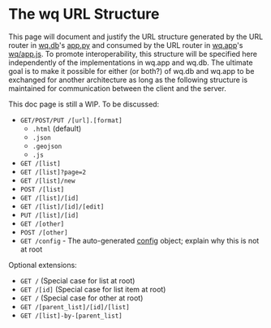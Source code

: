 The wq URL Structure
====================

This page will document and justify the URL structure generated by the URL router in [wq.db]'s [app.py] and consumed by the URL router in [wq.app]'s [wq/app.js].  To promote interoperability, this structure will be specified here independently of the implementations in wq.app and wq.db.  The ultimate goal is to make it possible for either (or both?) of wq.db and wq.app to be exchanged for another architecture as long as the following structure is maintained for communication between the client and the server.

This doc page is still a WIP.  To be discussed:
 * `GET/POST/PUT /[url].[format]`
   * `.html` (default)
   * `.json`
   * `.geojson`
   * `.js`
 * `GET /[list]`
 * `GET /[list]?page=2`
 * `GET /[list]/new`
 * `POST /[list]`
 * `GET /[list]/[id]`
 * `GET /[list]/[id]/[edit]`
 * `PUT /[list]/[id]`
 * `GET /[other]`
 * `POST /[other]`
 * `GET /config` - The auto-generated [config] object; explain why this is not at root

Optional extensions:

 * `GET /` (Special case for list at root)
 * `GET /[id]` (Special case for list item at root)
 * `GET /` (Special case for other at root)
 * `GET /[parent_list]/[id]/[list]`
 * `GET /[list]-by-[parent_list]`
 
[wq.db]: http://wq.io/wq.db
[app.py]: http://wq.io/docs/app.py
[wq.app]: http://wq.io/wq.app
[wq/app.js]: http://wq.io/docs/app-js
[config]: http://wq.io/docs/config
